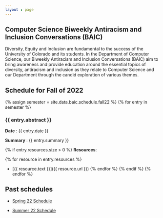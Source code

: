 ```yaml
---
layout : page
---
```


## Computer Science Biweekly Antiracism and Inclusion Conversations (BAIC)

Diversity, Equity and Inclusion are fundamental to the success of the University of Colorado and its students. In the Department of Computer Science, our Biweekly Antiracism and Inclusion Conversations (BAIC)  aim to bring awareness and provide education around the essential topics of diversity, antiracism and inclusion as they relate to Computer Science and our Department through the candid exploration of various themes.  

## Schedule for Fall of 2022

{% assign semester = site.data.baic.schedule.fall22 %}
{% for entry in semester %}

### {{ entry.abstract }}

**Date** : {{ entry.date }}

**Summary** : {{ entry.summary }}

{% if entry.resources.size > 0 %}
**Resources**:

{% for resource in entry.resources %}
  * [{{ resource.text }}]({{ resource.url }})
{% endfor %}
{% endif %}
{% endfor %}

## Past schedules
* [Spring 22 Schedule](spring-2022-schedule)

* [Summer 22 Schedule](summer-2022-schedule)
